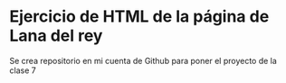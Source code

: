# Ejercicio de HTML de la página de Lana del rey

Se crea repositorio en mi cuenta de Github para poner el proyecto de la clase 7